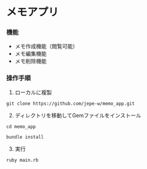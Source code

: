 # メモアプリ

### 機能
* メモ作成機能（閲覧可能）
* メモ編集機能
* メモ削除機能


### 操作手順
1. ローカルに複製
```
git clone https://github.com/jepe-w/memo_app.git
```

2. ディレクトリを移動してGemファイルをインストール
```
cd memo_app

bundle install
```

3. 実行
```
ruby main.rb
```
